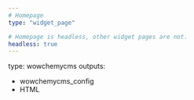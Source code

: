 ```yaml
---
# Homepage
type: "widget_page"

# Homepage is headless, other widget pages are not.
headless: true
---
```


type: wowchemycms
outputs:
  - wowchemycms_config
  - HTML
